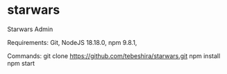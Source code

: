 # starwars

Starwars Admin

Requirements:
Git,
NodeJS 18.18.0,
npm 9.8.1,

Commands:
git clone https://github.com/tebeshira/starwars.git
npm install
npm start
